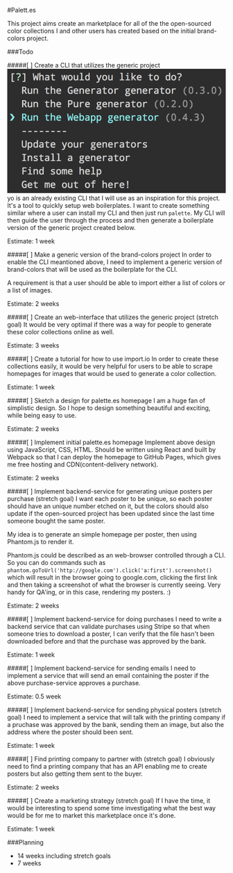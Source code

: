 
#Palett.es

This project aims create an marketplace for all of the the open-sourced
color collections I and other users has created based on the initial brand-colors project.

###Todo

#####[ ] Create a CLI that utilizes the generic project
![](https://raw.githubusercontent.com/yeoman/yo/master/screenshot.png)
yo is an already existing CLI that I will use as an inspiration for this project. 
It's a tool to quickly setup web boilerplates. I want to create something similar where
a user can install my CLI and then just run `palette`. 
My CLI will then guide the user through the process and then generate
a boilerplate version of the generic project created below.

Estimate: 1 week

#####[ ] Make a generic version of the brand-colors project
In order to enable the CLI meantioned above, I need to implement a generic version
of brand-colors that will be used as the boilerplate for the CLI.

A requirement is that a user should be able to import either a list of colors or a list of images.

Estimate: 2 weeks

#####[ ] Create an web-interface that utilizes the generic project (stretch goal)
It would be very optimal if there was a way for people to generate these color
collections online as well.

Estimate: 3 weeks

#####[ ] Create a tutorial for how to use import.io
In order to create these collections easily, it would be very
helpful for users to be able to scrape homepages for images that would
be used to generate a color collection.

Estimate: 1 week

#####[ ] Sketch a design for palette.es homepage
I am a huge fan of simplistic design. So I hope to design
something beautiful and exciting, while being easy to use.

Estimate: 2 weeks

#####[ ] Implement initial palette.es homepage
Implement above design using JavaScript, CSS, HTML. Should be written
using React and built by Webpack so that I can deploy the homepage to
GitHub Pages, which gives me free hosting and CDN(content-delivery network).

Estimate: 2 weeks

#####[ ] Implement backend-service for generating unique posters per purchase (stretch goal)
I want each poster to be unique, so each poster should have an unique number etched on it, but
the colors should also update if the open-sourced project has been updated
since the last time someone bought the same poster.

My idea is to generate an simple homepage per poster, then using Phantom.js to render it.

Phantom.js could be described as an web-browser controlled through a CLI. So you can do commands
such as `phantom.goToUrl('http://google.com').click('a:first').screenshot()` which will result in
the browser going to google.com, clicking the first link and then taking a screenshot of what the browser
is currently seeing. Very handy for QA'ing, or in this case, rendering my posters. :)

Estimate: 2 weeks

#####[ ] Implement backend-service for doing purchases
I need to write a backend service that can validate purchases using Stripe so
that when someone tries to download a poster, I can verify that the file hasn't
been downloaded before and that the purchase was approved by the bank.

Estimate: 1 week

#####[ ] Implement backend-service for sending emails
I need to implement a service that will send an email containing the
poster if the above purchase-service approves a purchase.

Estimate: 0.5 week

#####[ ] Implement backend-service for sending physical posters (stretch goal)
I need to implement a service that will talk with the printing company
if a pruchase was approved by the bank, sending them an image, but also the
address where the poster should been sent.

Estimate: 1 week

#####[ ] Find printing company to partner with (stretch goal)
I obviously need to find a printing company that has an API
enabling me to create posters but also getting them sent to the buyer.

Estimate: 2 weeks

#####[ ] Create a marketing strategy (stretch goal)
If I have the time, it would be interesting to spend some
time investigating what the best way would be for me to
market this marketplace once it's done.

Estimate: 1 week


###Planning
- 14 weeks including stretch goals
- 7 weeks
